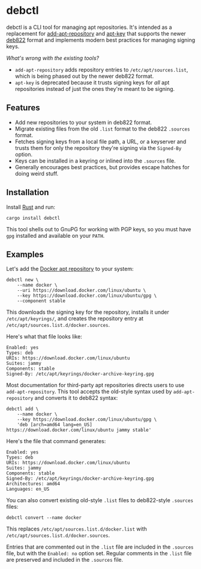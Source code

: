# debctl

debctl is a CLI tool for managing apt repositories. It's intended as a
replacement for
[add-apt-repository](https://manpages.debian.org/buster/software-properties-common/add-apt-repository.1.en.html)
and [apt-key](https://manpages.debian.org/testing/apt/apt-key.8.en.html) that
supports the newer
[deb822](https://manpages.debian.org/stretch/apt/sources.list.5.en.html#DEB822-STYLE_FORMAT)
format and implements modern best practices for managing signing keys.

*What's wrong with the existing tools?*

- `add-apt-repository` adds repository entries to `/etc/apt/sources.list`, which
  is being phased out by the newer deb822 format.
- `apt-key` is deprecated because it trusts signing keys for *all* apt
  repositories instead of just the ones they're meant to be signing.

## Features

- Add new repositories to your system in deb822 format.
- Migrate existing files from the old `.list` format to the deb822 `.sources`
  format.
- Fetches signing keys from a local file path, a URL, or a keyserver and trusts
  them for only the repository they're signing via the `Signed-By` option.
- Keys can be installed in a keyring or inlined into the `.sources` file.
- Generally encourages best practices, but provides escape hatches for doing
  weird stuff.

## Installation

Install [Rust](https://www.rust-lang.org/tools/install) and run:

```shell
cargo install debctl
```

This tool shells out to GnuPG for working with PGP keys, so you must have `gpg`
installed and available on your `PATH`.

## Examples

Let's add the [Docker apt
repository](https://docs.docker.com/engine/install/ubuntu/) to your system:

```shell
debctl new \
    --name docker \
    --uri https://download.docker.com/linux/ubuntu \
    --key https://download.docker.com/linux/ubuntu/gpg \
    --component stable
```

This downloads the signing key for the repository, installs it under
`/etc/apt/keyrings/`, and creates the repository entry at
`/etc/apt/sources.list.d/docker.sources`.

Here's what that file looks like:

```
Enabled: yes
Types: deb
URIs: https://download.docker.com/linux/ubuntu
Suites: jammy
Components: stable
Signed-By: /etc/apt/keyrings/docker-archive-keyring.gpg
```

Most documentation for third-party apt repositories directs users to use
`add-apt-repository`. This tool accepts the old-style syntax used by
`add-apt-repository` and converts it to deb822 syntax:

```shell
debctl add \
    --name docker \
    --key https://download.docker.com/linux/ubuntu/gpg \
    'deb [arch=amd64 lang=en_US] https://download.docker.com/linux/ubuntu jammy stable'
```

Here's the file that command generates:

```
Enabled: yes
Types: deb
URIs: https://download.docker.com/linux/ubuntu
Suites: jammy
Components: stable
Signed-By: /etc/apt/keyrings/docker-archive-keyring.gpg
Architectures: amd64
Languages: en_US
```

You can also convert existing old-style `.list` files to deb822-style `.sources`
files:

```shell
debctl convert --name docker
```

This replaces `/etc/apt/sources.list.d/docker.list` with
`/etc/apt/sources.list.d/docker.sources`.

Entries that are commented out in the `.list` file are included in the
`.sources` file, but with the `Enabled: no` option set. Regular comments in the
`.list` file are preserved and included in the `.sources` file.

